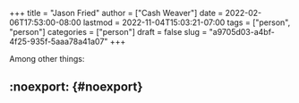 +++
title = "Jason Fried"
author = ["Cash Weaver"]
date = 2022-02-06T17:53:00-08:00
lastmod = 2022-11-04T15:03:21-07:00
tags = ["person", "person"]
categories = ["person"]
draft = false
slug = "a9705d03-a4bf-4f25-935f-5aaa78a41a07"
+++

Among other things:


## :noexport: {#noexport}
